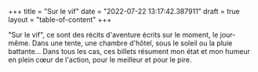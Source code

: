 +++
title = "Sur le vif"
date = "2022-07-22 13:17:42.387911"
draft = true
layout = "table-of-content"
+++

"Sur le vif", ce sont des récits d'aventure écrits sur le moment, le jour-même. Dans une tente, une chambre d'hôtel, sous le soleil ou
la pluie battante... Dans tous les cas, ces billets résument mon état et mon humeur en plein cœur de l'action, pour le
meilleur et pour le pire. 